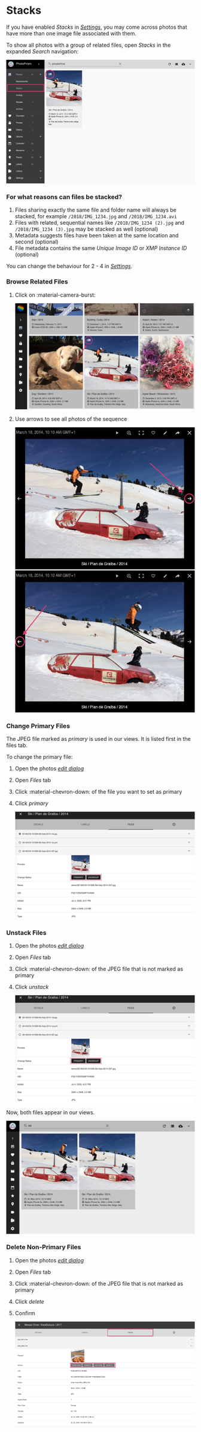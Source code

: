 # Stacks #

If you have enabled *Stacks* in [*Settings*](../settings/library.md), you may come across photos that have more than 
one image file associated with them.

To show all photos with a group of related files, open *Stacks* in the expanded *Search* navigation:

![Screenshot](img/stacks-1.png)

### For what reasons can files be stacked? ###

1. Files sharing exactly the same file and folder name will always be stacked, for example `/2018/IMG_1234.jpg` and `/2018/IMG_1234.avi`
2. Files with related, sequential names like `/2018/IMG_1234 (2).jpg` and `/2018/IMG_1234 (3).jpg` may be stacked as well (optional)
3. Metadata suggests files have been taken at the same location and second (optional)
4. File metadata contains the same *Unique Image ID* or *XMP Instance ID* (optional)
 
You can change the behaviour for 2 - 4 in [*Settings*](../settings/library.md).

### Browse Related Files ###

1. Click on :material-camera-burst:

    ![Screenshot](img/sequential1.png)
    
2. Use arrows to see all photos of the sequence

    ![Screenshot](img/sequential3.png) ![Screenshot](img/sequential4.png)
   

### Change Primary Files ###

The JPEG file marked as *primary* is used in our views. It is listed first in the files tab.

To change the primary file:

1. Open the photos [*edit dialog*](edit.md)

2. Open *Files* tab

3. Click :material-chevron-down: of the file you want to set as primary
        
4. Click *primary*

      ![Screenshot](img/group-3.png) 

### Unstack Files ###

1. Open the photos [*edit dialog*](edit.md)

2. Open *Files* tab

3. Click :material-chevron-down: of the JPEG file that is not marked as primary
        
4. Click *unstack*

      ![Screenshot](img/group-3.png)

Now, both files appear in our views.

![Screenshot](img/group-4.png)

### Delete Non-Primary Files ###

1. Open the photos [*edit dialog*](edit.md)

2. Open *Files* tab

3. Click :material-chevron-down: of the JPEG file that is not marked as primary
        
4. Click *delete*

5. Confirm

      ![Screenshot](img/group-5.png)